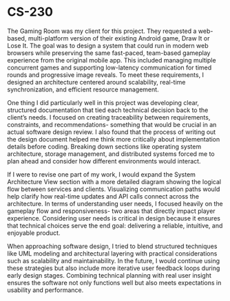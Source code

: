 # CS-230
The Gaming Room was my client for this project. They requested a web-based, multi-platform version of their existing Android game, Draw It or Lose It. The goal was to design a system that could run in modern web browsers while preserving the same fast-paced, team-based gameplay experience from the original mobile app. This included managing multiple concurrent games and supporting low-latency communication for timed rounds and progressive image reveals. To meet these requirements, I designed an architecture centered around scalability, real-time synchronization, and efficient resource management.

One thing I did particularly well in this project was developing clear, structured documentation that tied each technical decision back to the client’s needs. I focused on creating traceability between requirements, constraints, and recommendations- something that would be crucial in an actual software design review. I also found that the process of writing out the design document helped me think more critically about implementation details before coding. Breaking down sections like operating system architecture, storage management, and distributed systems forced me to plan ahead and consider how different environments would interact.

If I were to revise one part of my work, I would expand the System Architecture View section with a more detailed diagram showing the logical flow between services and clients. Visualizing communication paths would help clarify how real-time updates and API calls connect across the architecture. In terms of understanding user needs, I focused heavily on the gameplay flow and responsiveness- two areas that directly impact player experience. Considering user needs is critical in design because it ensures that technical choices serve the end goal: delivering a reliable, intuitive, and enjoyable product.

When approaching software design, I tried to blend structured techniques like UML modeling and architectural layering with practical considerations such as scalability and maintainability. In the future, I would continue using these strategies but also include more iterative user feedback loops during early design stages. Combining technical planning with real user insight ensures the software not only functions well but also meets expectations in usability and performance.
